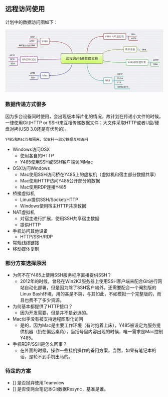 ## 远程访问使用

计划中的数据访问图如下：

![网络结构](./assets/img/remote.png)

### 数据传递方式很多

因为多台设备同时使用，会出现版本碎片化的情况，故计划在传递小文件的时候，一律使用Git(HTTP or SSH)来互相传递数据文件；大文件采取HTTP或者U盘/硬盘对拷(USB 3.0还是有优势的)。

	Y485和Mac互相隔离，仅支持一部分数据互相访问

- Windows访问OSX
	- 使用各自的HTTP
	- Y485使用SSH或SSH客户端访问Mac
- OSX访问Windows
	- Mac使用SSH访问桥在Y485上的虚拟机（虚拟机和宿主部分数据共享）
	- Mac使用HTTP访问Y485公开部分的数据
	- Mac使用RDP连接Y485
- 桥接虚拟机
	- Linux提供SSH/Socket/HTTP
	- Windows使用宿主HTTP共享数据
- NAT虚拟机
	- 对宿主进行扩展，使用SSH共享宿主数据
	- 提供HTTP
- 手机访问其他设备
	- HTTP/SSH/RDP
- 常规线缆链接
- 移动媒体复制

### 部分方案选择原因

- 为何不在Y485上使用SSH服务程序直接提供SSH？
	- 2012年的时候，曾经在Win2K3服务器上使用SSH客户端来配合Git进行网站自动化部署，但是因为除了SSH客户端外，还需要配合一个阉割版的Linux Bash环境，用的甚是不爽，与其如此，不如模拟一个完整版的，而且也费不了多少资源。
- 为何基本都提供了HTTP接口？
	- 因为开发需要，但是并不是必选的。
- Mac似乎没有被支持远程图形化访问
	- 是的，因为Mac是主要工作环境（有时抱着上床），Y485被设定为服务提供机器（扔在偏远桌角），当括号里内容出现的时候，唯一需求是Mac控制Y485。
- 手机RDP/SSH是怎么回事？
	- 在外面的时候，操作一些挂机操作的备用方案，当然，如果有笔记本的话，是轮不到手机出马的。

### 待定的方案

- [] 是否抛弃使用Teamview
- [] 是否使两台笔记本Git数据Resync，基准是谁。

